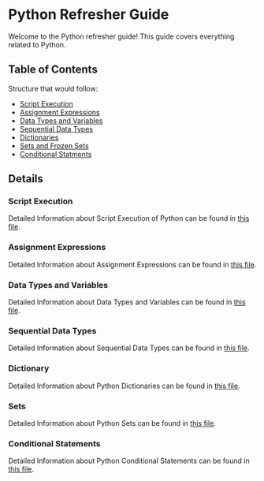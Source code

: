 # Python Refresher Guide

Welcome to the Python refresher guide! This guide covers everything related to Python.

## Table of Contents
Structure that would follow:
* [Script Execution](./script_execution)
* [Assignment Expressions](./assignment_expressions)
* [Data Types and Variables](./data_types_variables/)
* [Sequential Data Types](./sequential_data_types/)
* [Dictionaries](./dictionaries/)
* [Sets and Frozen Sets](./sets/)
* [Conditional Statments](./conditional_statements/)


## Details

### Script Execution
Detailed Information about Script Execution of Python can be found in [this file](./script_execution/README.md).

### Assignment Expressions
Detailed Information about Assignment Expressions can be found in [this file](./assignment_expressions/README.md).

### Data Types and Variables
Detailed Information about Data Types and Variables can be found in [this file](./data_types_variables/README.md).

### Sequential Data Types
Detailed Information about Sequential Data Types can be found in [this file](./sequential_data_types/README.md).

### Dictionary
Detailed Information about Python Dictionaries can be found in [this file](./dictionaries/README.md).

### Sets
Detailed Information about Python Sets can be found in [this file](./sets/README.md).

### Conditional Statements
Detailed Information about Python Conditional Statements can be found in [this file](./conditional_statements/README.md).


